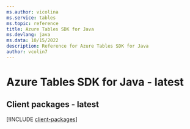 ```yaml
---
ms.author: vicolina
ms.service: tables
ms.topic: reference
title: Azure Tables SDK for Java
ms.devlang: java
ms.data: 10/15/2022
description: Reference for Azure Tables SDK for Java
author: vcolin7
---
```

# Azure Tables SDK for Java - latest

## Client packages - latest
[!INCLUDE [client-packages](tables-client-index.md)]